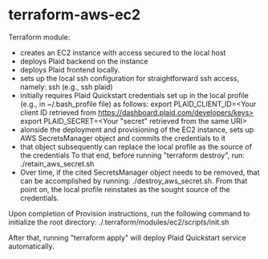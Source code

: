 # terraform-aws-ec2
Terraform module:
- creates an EC2 instance with access secured to the local host
- deploys Plaid backend on the instance
- deploys Plaid frontend locally.
- sets up the local ssh configuration for straightforward ssh access, namely:
    ssh <key pair name>   (e.g., ssh plaid)
- initially requires Plaid Quickstart credentials set up in the local profile
  (e.g., in ~/.bash_profile file) as follows:
        export PLAID_CLIENT_ID=<Your client ID retrieved from https://dashboard.plaid.com/developers/keys>
        export PLAID_SECRET=<Your "secret" retrieved from the same URI>
 - alonside the deployment and provisioning of the EC2 instance,
   sets up AWS SecretsManager object and commits the credentials to it
 - that object subsequently can replace the local profile as the source of the credentials
   To that end, before running "terraform destroy", run:    ./retain_aws_secret.sh
 - Over time, if the cited SecretsManager object needs to be removed,
   that can be accomplished by running:     ./destroy_aws_secret.sh.
   From that point on, the local profile reinstates as the sought source of the credentials.

Upon completion of Provision instructions,
run the following command to initialize the root directory:
    ./.terraform/modules/ec2/scripts/init.sh

After that, running "terraform apply" will deploy Plaid Quickstart service automatically.


    
